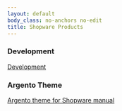 ```yaml
---
layout: default
body_class: no-anchors no-edit
title: Shopware Products
---
```


### Development

[Development](dev)

### Argento Theme

[Argento theme for Shopware manual](argento)
